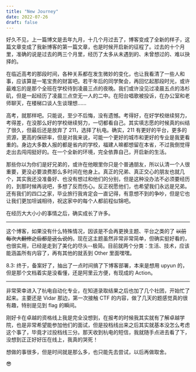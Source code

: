 ```yaml
---
title: "New Journey"
date: 2022-07-26
draft: false
---
```


好久不见，上一篇博文是去年九月，十几个月过去了，博客变成了全新的样子，这篇文章变成了我新博客的第一篇文章，也是时候开启新的征程了。过去的十个月里，准确的说是过去的两三个月里，经历了太多从未遇到的、未曾想过的、难以抉择的。

在临近高考的那段时间，各种关系都在发生微妙的变化，也让我看清了一些人和事，应该算是一笔宝贵的财富吧。若干年后的同学聚会，再回忆起那段时光，或许最难忘的是那个全班在学校待到凌晨三点的夜晚。我们或许没见过凌晨五点的洛杉矶，但是一起经历了凌晨三点空无一人的二中。在阳台唱歌被投诉，在办公室和老师聊天，在楼梯口谈人生谈理想……

高考，就那样吧。只能说，至少不后悔，没有遗憾。考得好，在好学校继续努力，考得差，在没那么好的学校继续努力，一切都看自己。其实填志愿的时候真的纠结了很久，但最后还是放弃了 211，选择了杭电。确实，211 有更好的平台，更多的资源，更高的保研率，但是对我来说，可能一个更好的城市和更好的专业是我更看重的。身边大多数人报的都是省内的学校，福建人嘛都想留在本省，不过我倒觉得走出去闯闯挺好的。在一个全新的环境，完全依靠自己，开启新的生活。

那些你以为你们是好兄弟的，或许在他眼里你只是个普通朋友，所以认清一个人很重要，更没必要浪费那么多时间在他身上。真正的兄弟、真正交心的朋友也就几个，其实我还没准备好、也没有想过和他们的分别，但是这种没办法不必须要经历的，到那时候再说吧，多想了反而伤心。反正祝愿他们，也希望我们永远是兄弟。还有我们的四口之家，毕业旅行我肯定会一直记得，有意想不到的争吵，但是它也让我们更加坦诚相待，祝这家中的每个人都前程似锦吧。

在经历大大小小的事情之后，确实成长了许多。

---

这个博客，如果没有什么特殊情况，因该是不会再更换主题、平台之类的了 ~~以前每次大翻修之后都是这么说的~~。现在这主题虽然非常非常简单，但确实挺好看的，也很实用，已经是走到了美化的尽头--极简。目前就两个分类：生活、技术，应该能涵盖所有内容了，再有其他的就丢到 Other 里面嘿嘿。

8.3: 终于，备案好了，抽出了一点时间搞了下博客部署，本来是想用 upyun 的，但是那个文档着实是没看懂，还是阿里云方便，有现成的 Action。

---

非常荣幸进入了杭电自动化专业，在知道录取结果之后也加了几个社团，开始忙了起来。主要还是 Vidar 那边，第一次接触 CTF 的内容，做了几天的题感觉真的很有趣，特别是见到 flag 的瞬间。

刚好卡在卓越的资格线上我是完全没想到，在报考的时候我其实就有了解卓越学院，也是非常希望能参加他们的面试，但是投档线出来之后其实就基本没怎么考虑这个事了，毕竟才过投档线三分。那天收到杭电的短信，我就随手点进去看了下，没想到正正好好压在线上，我真的哭死！

想做的事很多，但是时间就是那么多，也只能先去尝试，以后再做取舍。

😎
